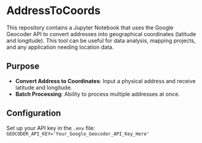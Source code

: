 # AddressToCoords

This repository contains a Jupyter Notebook that uses the Google Geocoder API to convert addresses into geographical coordinates (latitude and longitude). This tool can be useful for data analysis, mapping projects, and any application needing location data.

## Purpose

- **Convert Address to Coordinates**: Input a physical address and receive latitude and longitude.
- **Batch Processing**: Ability to process multiple addresses at once.

## Configuration
Set up your API key in the `.env` file:
`GEOCODER_API_KEY='Your_Google_Geocoder_API_Key_Here'`

